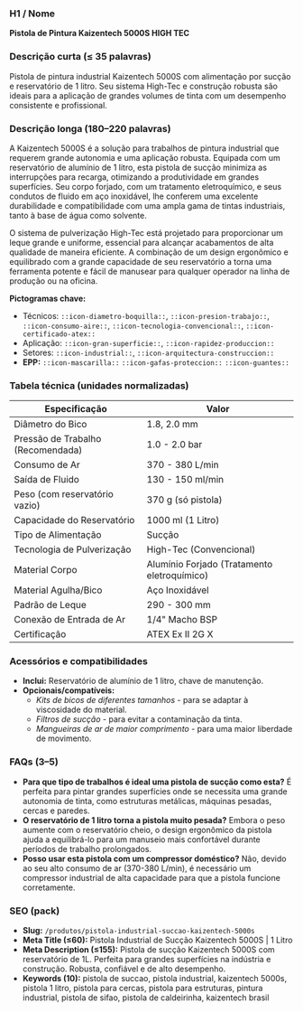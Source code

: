 ### H1 / Nome
**Pistola de Pintura Kaizentech 5000S HIGH TEC**

### Descrição curta (≤ 35 palavras)
Pistola de pintura industrial Kaizentech 5000S com alimentação por sucção e reservatório de 1 litro. Seu sistema High-Tec e construção robusta são ideais para a aplicação de grandes volumes de tinta com um desempenho consistente e profissional.

### Descrição longa (180–220 palavras)
A Kaizentech 5000S é a solução para trabalhos de pintura industrial que requerem grande autonomia e uma aplicação robusta. Equipada com um reservatório de alumínio de 1 litro, esta pistola de sucção minimiza as interrupções para recarga, otimizando a produtividade em grandes superfícies. Seu corpo forjado, com um tratamento eletroquímico, e seus condutos de fluido em aço inoxidável, lhe conferem uma excelente durabilidade e compatibilidade com uma ampla gama de tintas industriais, tanto à base de água como solvente.

O sistema de pulverização High-Tec está projetado para proporcionar um leque grande e uniforme, essencial para alcançar acabamentos de alta qualidade de maneira eficiente. A combinação de um design ergonômico e equilibrado com a grande capacidade de seu reservatório a torna uma ferramenta potente e fácil de manusear para qualquer operador na linha de produção ou na oficina.

**Pictogramas chave:**
- Técnicos: `::icon-diametro-boquilla::`, `::icon-presion-trabajo::`, `::icon-consumo-aire::`, `::icon-tecnologia-convencional::`, `::icon-certificado-atex::`
- Aplicação: `::icon-gran-superficie::`, `::icon-rapidez-produccion::`
- Setores: `::icon-industrial::`, `::icon-arquitectura-construccion::`
- **EPP:** `::icon-mascarilla::` `::icon-gafas-proteccion::` `::icon-guantes::`

### Tabela técnica (unidades normalizadas)
| **Especificação** | **Valor** |
|---|---|
| Diâmetro do Bico | 1.8, 2.0 mm |
| Pressão de Trabalho (Recomendada) | 1.0 - 2.0 bar |
| Consumo de Ar | 370 - 380 L/min |
| Saída de Fluido | 130 - 150 ml/min |
| Peso (com reservatório vazio) | 370 g (só pistola) |
| Capacidade do Reservatório | 1000 ml (1 Litro) |
| Tipo de Alimentação | Sucção |
| Tecnologia de Pulverização | High-Tec (Convencional) |
| Material Corpo | Alumínio Forjado (Tratamento eletroquímico) |
| Material Agulha/Bico | Aço Inoxidável |
| Padrão de Leque | 290 - 300 mm |
| Conexão de Entrada de Ar | 1/4" Macho BSP |
| Certificação | ATEX Ex II 2G X |

### Acessórios e compatibilidades
- **Inclui:** Reservatório de alumínio de 1 litro, chave de manutenção.
- **Opcionais/compatíveis:**
  - *Kits de bicos de diferentes tamanhos* - para se adaptar à viscosidade do material.
  - *Filtros de sucção* - para evitar a contaminação da tinta.
  - *Mangueiras de ar de maior comprimento* - para uma maior liberdade de movimento.

### FAQs (3–5)
- **Para que tipo de trabalhos é ideal uma pistola de sucção como esta?** É perfeita para pintar grandes superfícies onde se necessita uma grande autonomia de tinta, como estruturas metálicas, máquinas pesadas, cercas e paredes.
- **O reservatório de 1 litro torna a pistola muito pesada?** Embora o peso aumente com o reservatório cheio, o design ergonômico da pistola ajuda a equilibrá-lo para um manuseio mais confortável durante períodos de trabalho prolongados.
- **Posso usar esta pistola com um compressor doméstico?** Não, devido ao seu alto consumo de ar (370-380 L/min), é necessário um compressor industrial de alta capacidade para que a pistola funcione corretamente.

### SEO (pack)
- **Slug:** `/produtos/pistola-industrial-succao-kaizentech-5000s`
- **Meta Title (≤60):** Pistola Industrial de Sucção Kaizentech 5000S | 1 Litro
- **Meta Description (≤155):** Pistola de sucção Kaizentech 5000S com reservatório de 1L. Perfeita para grandes superfícies na indústria e construção. Robusta, confiável e de alto desempenho.
- **Keywords (10):** pistola de succao, pistola industrial, kaizentech 5000s, pistola 1 litro, pistola para cercas, pistola para estruturas, pintura industrial, pistola de sifao, pistola de caldeirinha, kaizentech brasil